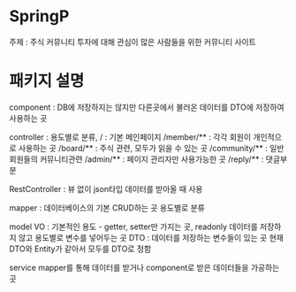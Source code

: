 # SpringP
주제 : 주식 커뮤니티
투자에 대해 관심이 많은 사람들을 위한 커뮤니티 사이트

패키지 설명
======================================================================================================================================================
component 
: DB에 저장하지는 않지만 다른곳에서 불러온 데이터를 DTO에 저장하여 사용하는 곳


controller 
: 용도별로 분류, 
/ : 기본 메인페이지
/member/** : 각각 회원이 개인적으로 사용하는 곳
/board/** : 주식 관련, 모두가 읽을 수 있는 곳
/community/** : 일반 회원들의 커뮤니티관련
/admin/** : 페이지 관리자만 사용가능한 곳
/reply/** : 댓글부분

RestController : 뷰 없이 json타입 데이터를 받아올 때 사용


mapper 
: 데이터베이스의 기본 CRUD하는 곳
용도별로 분류


model
VO 
: 기본적인 용도 - getter, setter만 가지는 곳, readonly
데이터를 저장하지 않고 용도별로 변수를 넣어두는 곳
DTO 
: 데이터를 저장하는 변수들이 있는 곳
현재 DTO와 Entity가 같아서 모두를 DTO로 정함


service
mapper를 통해 데이터를 받거나 component로 받은 데이터들을 가공하는 곳

















